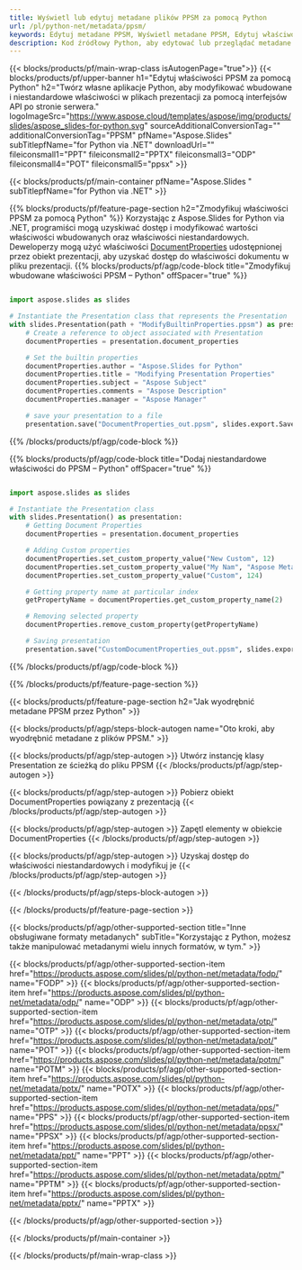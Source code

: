 ```yaml
---
title: Wyświetl lub edytuj metadane plików PPSM za pomocą Python
url: /pl/python-net/metadata/ppsm/
keywords: Edytuj metadane PPSM, Wyświetl metadane PPSM, Edytuj właściwości PPSM, Wyświetl właściwości PPSM
description: Kod źródłowy Python, aby edytować lub przeglądać metadane formatu PPSM.
---
```


{{< blocks/products/pf/main-wrap-class isAutogenPage="true">}}
{{< blocks/products/pf/upper-banner h1="Edytuj właściwości PPSM za pomocą Python" h2="Twórz własne aplikacje Python, aby modyfikować wbudowane i niestandardowe właściwości w plikach prezentacji za pomocą interfejsów API po stronie serwera." logoImageSrc="https://www.aspose.cloud/templates/aspose/img/products/slides/aspose_slides-for-python.svg" sourceAdditionalConversionTag="" additionalConversionTag="PPSM" pfName="Aspose.Slides" subTitlepfName="for Python via .NET" downloadUrl="" fileiconsmall1="PPT" fileiconsmall2="PPTX" fileiconsmall3="ODP" fileiconsmall4="POT" fileiconsmall5="ppsx" >}}

{{< blocks/products/pf/main-container pfName="Aspose.Slides " subTitlepfName="for Python via .NET" >}}

{{% blocks/products/pf/feature-page-section  h2="Zmodyfikuj właściwości PPSM za pomocą Python" %}}
Korzystając z Aspose.Slides for Python via .NET, programiści mogą uzyskiwać dostęp i modyfikować wartości właściwości wbudowanych oraz właściwości niestandardowych. Deweloperzy mogą użyć właściwości [DocumentProperties](https://reference.aspose.com/slides/python-net/aspose.slides/documentproperties/) udostępnionej przez obiekt prezentacji, aby uzyskać dostęp do właściwości dokumentu w pliku prezentacji.
{{% blocks/products/pf/agp/code-block title="Zmodyfikuj wbudowane właściwości PPSM – Python" offSpacer="true" %}}

```py

import aspose.slides as slides

# Instantiate the Presentation class that represents the Presentation
with slides.Presentation(path + "ModifyBuiltinProperties.ppsm") as presentation:
    # Create a reference to object associated with Presentation
    documentProperties = presentation.document_properties

    # Set the builtin properties
    documentProperties.author = "Aspose.Slides for Python"
    documentProperties.title = "Modifying Presentation Properties"
    documentProperties.subject = "Aspose Subject"
    documentProperties.comments = "Aspose Description"
    documentProperties.manager = "Aspose Manager"

    # save your presentation to a file
    presentation.save("DocumentProperties_out.ppsm", slides.export.SaveFormat.PPSM)
```

{{% /blocks/products/pf/agp/code-block %}}

{{% blocks/products/pf/agp/code-block title="Dodaj niestandardowe właściwości do PPSM – Python" offSpacer="true" %}}

```py

import aspose.slides as slides

# Instantiate the Presentation class
with slides.Presentation() as presentation:
    # Getting Document Properties
    documentProperties = presentation.document_properties

    # Adding Custom properties
    documentProperties.set_custom_property_value("New Custom", 12)
    documentProperties.set_custom_property_value("My Nam", "Aspose Metadata Editor")
    documentProperties.set_custom_property_value("Custom", 124)

    # Getting property name at particular index
    getPropertyName = documentProperties.get_custom_property_name(2)

    # Removing selected property
    documentProperties.remove_custom_property(getPropertyName)

    # Saving presentation
    presentation.save("CustomDocumentProperties_out.ppsm", slides.export.SaveFormat.PPSM)
```

{{% /blocks/products/pf/agp/code-block %}}

{{% /blocks/products/pf/feature-page-section %}}

{{< blocks/products/pf/feature-page-section  h2="Jak wyodrębnić metadane PPSM przez Python" >}}

{{< blocks/products/pf/agp/steps-block-autogen name="Oto kroki, aby wyodrębnić metadane z plików PPSM." >}}

{{< blocks/products/pf/agp/step-autogen >}}
Utwórz instancję klasy Presentation ze ścieżką do pliku PPSM
{{< /blocks/products/pf/agp/step-autogen >}}

{{< blocks/products/pf/agp/step-autogen >}}
Pobierz obiekt DocumentProperties powiązany z prezentacją
{{< /blocks/products/pf/agp/step-autogen >}}

{{< blocks/products/pf/agp/step-autogen >}}
Zapętl elementy w obiekcie DocumentProperties
{{< /blocks/products/pf/agp/step-autogen >}}

{{< blocks/products/pf/agp/step-autogen >}}
Uzyskaj dostęp do właściwości niestandardowych i modyfikuj je
{{< /blocks/products/pf/agp/step-autogen >}}

{{< /blocks/products/pf/agp/steps-block-autogen >}}

{{< /blocks/products/pf/feature-page-section >}}

{{< blocks/products/pf/agp/other-supported-section title="Inne obsługiwane formaty metadanych" subTitle="Korzystając z Python, możesz także manipulować metadanymi wielu innych formatów, w tym." >}}

{{< blocks/products/pf/agp/other-supported-section-item href="https://products.aspose.com/slides/pl/python-net/metadata/fodp/" name="FODP" >}}
{{< blocks/products/pf/agp/other-supported-section-item href="https://products.aspose.com/slides/pl/python-net/metadata/odp/" name="ODP" >}}
{{< blocks/products/pf/agp/other-supported-section-item href="https://products.aspose.com/slides/pl/python-net/metadata/otp/" name="OTP" >}}
{{< blocks/products/pf/agp/other-supported-section-item href="https://products.aspose.com/slides/pl/python-net/metadata/pot/" name="POT" >}}
{{< blocks/products/pf/agp/other-supported-section-item href="https://products.aspose.com/slides/pl/python-net/metadata/potm/" name="POTM" >}}
{{< blocks/products/pf/agp/other-supported-section-item href="https://products.aspose.com/slides/pl/python-net/metadata/potx/" name="POTX" >}}
{{< blocks/products/pf/agp/other-supported-section-item href="https://products.aspose.com/slides/pl/python-net/metadata/pps/" name="PPS" >}}
{{< blocks/products/pf/agp/other-supported-section-item href="https://products.aspose.com/slides/pl/python-net/metadata/ppsx/" name="PPSX" >}}
{{< blocks/products/pf/agp/other-supported-section-item href="https://products.aspose.com/slides/pl/python-net/metadata/ppt/" name="PPT" >}}
{{< blocks/products/pf/agp/other-supported-section-item href="https://products.aspose.com/slides/pl/python-net/metadata/pptm/" name="PPTM" >}}
{{< blocks/products/pf/agp/other-supported-section-item href="https://products.aspose.com/slides/pl/python-net/metadata/pptx/" name="PPTX" >}}


{{< /blocks/products/pf/agp/other-supported-section >}}

{{< /blocks/products/pf/main-container >}}
    
{{< /blocks/products/pf/main-wrap-class >}}